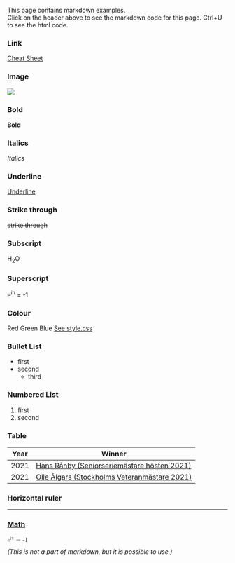 This page contains markdown examples.  
Click on the header above to see the markdown code for this page.
Ctrl+U to see the html code.

### Link
[Cheat Sheet](https://www.markdownguide.org/cheat-sheet/)

### Image
![](/ROOT/KM_SrS_24.jpg)

### Bold
**Bold**

### Italics
*Italics*

### Underline
<u>Underline</u>

### Strike through
<s>strike through</s>

### Subscript
H<sub>2</sub>O

### Superscript
e<sup>iπ</sup> = -1

### Colour
<red>Red</red> <green>Green</green> <blue>Blue</blue> [See style.css](/ROOT/style.css)

### Bullet List
* first
* second
    * third

### Numbered List
1. first
2. second

### Table
 Year |    Winner
----|--------------
2021|[Hans Rånby (Seniorseriemästare hösten 2021)](SENIOR/htmfiler/resultat_HT21.pdf)
2021|[Olle Ålgars (Stockholms Veteranmästare 2021)](SENIOR/htmfiler/resultat_veteran_HT21.pdf)

### Horizontal ruler
---

### [Math](https://developer.mozilla.org/en-US/docs/Web/MathML/Element/math)

<p>
    <math>
        <msup>
            <mi>e</mi>
            <mn>iπ</mn>
        </msup>
        <mo>= -1</mo>
    </math>
</p>  

*(This is not a part of markdown, but it is possible to use.)*
